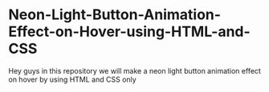 # Neon-Light-Button-Animation-Effect-on-Hover-using-HTML-and-CSS
Hey guys in this repository we will make a neon light button animation effect on hover by using HTML and CSS only
